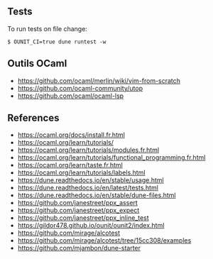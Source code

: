 ## Tests

To run tests on file change:

```
$ OUNIT_CI=true dune runtest -w
```
## Outils OCaml

- <https://github.com/ocaml/merlin/wiki/vim-from-scratch>
- <https://github.com/ocaml-community/utop>
- <https://github.com/ocaml/ocaml-lsp>

## References

- <https://ocaml.org/docs/install.fr.html>
- <https://ocaml.org/learn/tutorials/>
- <https://ocaml.org/learn/tutorials/modules.fr.html>
- <https://ocaml.org/learn/tutorials/functional_programming.fr.html>
- <https://ocaml.org/learn/taste.fr.html>
- <https://ocaml.org/learn/tutorials/labels.html>
- <https://dune.readthedocs.io/en/stable/usage.html>
- <https://dune.readthedocs.io/en/latest/tests.html>
- <https://dune.readthedocs.io/en/stable/dune-files.html>
- <https://github.com/janestreet/ppx_assert>
- <https://github.com/janestreet/ppx_expect>
- <https://github.com/janestreet/ppx_inline_test>
- <https://gildor478.github.io/ounit/ounit2/index.html>
- <https://github.com/mirage/alcotest>
- <https://github.com/mirage/alcotest/tree/15cc308/examples>
- <https://github.com/mjambon/dune-starter>
